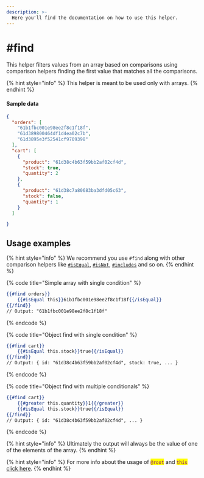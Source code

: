 ```yaml
---
description: >-
  Here you'll find the documentation on how to use this helper.
---
```


# #find

This helper filters values from an array based on comparisons using comparison helpers finding the first value that matches all the comparisons.

{% hint style="info" %}
This helper is meant to be used only with arrays.
{% endhint %}

#### Sample data

```json
{
  "orders": [
    "61b1fbc001e98ee2f8c1f18f",
    "61d389800464df1d4ea02c7b",
    "61d3895e3f52541cf9709398"
  ],
  "cart": [
    {
      "product": "61d38c4b63f59bb2af02cf4d",
      "stock": true,
      "quantity": 2
    },
    {
      "product": "61d38c7a80683ba3dfd05c63",
      "stock": false,
      "quantity": 1
    }
  ]

}
```

## Usage examples

{% hint style="info" %}
We recommend you use `#find` along with other comparison helpers like [`#isEqual`](isequal.md), [`#isNot`](isnot.md), [`#includes`](includes.md) and so on.
{% endhint %}

{% code title="Simple array with single condition" %}
```handlebars
{{#find orders}}
    {{#isEqual this}}61b1fbc001e98ee2f8c1f18f{{/isEqual}}
{{/find}}
// Output: "61b1fbc001e98ee2f8c1f18f"
```
{% endcode %}

{% code title="Object find with single condition" %}
```handlebars
{{#find cart}}
    {{#isEqual this.stock}}true{{/isEqual}}
{{/find}}
// Output: { id: "61d38c4b63f59bb2af02cf4d", stock: true, ... }
```
{% endcode %}

{% code title="Object find with multiple conditionals" %}
```handlebars
{{#find cart}}
    {{#greater this.quantity}}1{{/greater}}
    {{#isEqual this.stock}}true{{/isEqual}}
{{/find}}
// Output: { id: "61d38c4b63f59bb2af02cf4d", ... }
```
{% endcode %}

{% hint style="info" %}
Ultimately the output will always be the value of one of the elements of the array.
{% endhint %}

{% hint style="info" %}
For more info about the usage of <mark style="color:purple;">`@root`</mark> and <mark style="color:purple;">`this`</mark> [click here](../syntax.md#helper-contents).
{% endhint %}
